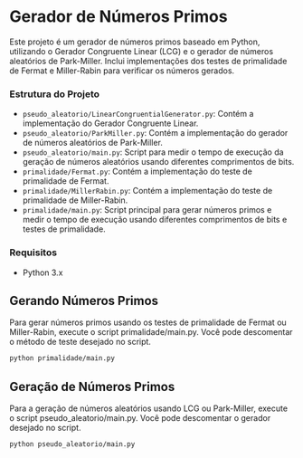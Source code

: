 # Gerador de Números Primos

Este projeto é um gerador de números primos baseado em Python, utilizando o Gerador Congruente Linear (LCG) e o gerador de números aleatórios de Park-Miller. Inclui implementações dos testes de primalidade de Fermat e Miller-Rabin para verificar os números gerados.

### Estrutura do Projeto

- `pseudo_aleatorio/LinearCongruentialGenerator.py`: Contém a implementação do Gerador Congruente Linear.
- `pseudo_aleatorio/ParkMiller.py`: Contém a implementação do gerador de números aleatórios de Park-Miller.
- `pseudo_aleatorio/main.py`: Script para medir o tempo de execução da geração de números aleatórios usando diferentes comprimentos de bits.
- `primalidade/Fermat.py`: Contém a implementação do teste de primalidade de Fermat.
- `primalidade/MillerRabin.py`: Contém a implementação do teste de primalidade de Miller-Rabin.
- `primalidade/main.py`: Script principal para gerar números primos e medir o tempo de execução usando diferentes comprimentos de bits e testes de primalidade.

### Requisitos

- Python 3.x


## Gerando Números Primos

Para gerar números primos usando os testes de primalidade de Fermat ou Miller-Rabin, execute o script primalidade/main.py. Você pode descomentar o método de teste desejado no script.

```bash
python primalidade/main.py
```


## Geração de Números Primos

Para a geração de números aleatórios usando LCG ou Park-Miller, execute o script pseudo_aleatorio/main.py. Você pode descomentar o gerador desejado no script.

```bash
python pseudo_aleatorio/main.py
```
